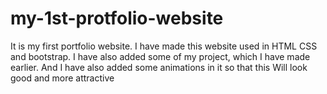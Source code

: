 # my-1st-protfolio-website
It is my first portfolio website. I have made this website used in HTML CSS and bootstrap. I have also added some of my project,
which I have made earlier. And I have also added some animations in it  so that this  Will look good and more attractive
